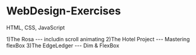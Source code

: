 # WebDesign-Exercises
HTML, CSS, JavaScript

1)The Rosa --- includin scroll animating
2)The Hotel Project --- Mastering flexBox
3)The EdgeLedger --- Dim & FlexBox 
